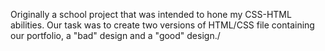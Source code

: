 Originally a school project that was intended to hone my CSS-HTML abilities. 
Our task was to create two versions of HTML/CSS file containing our portfolio, a "bad" design
and a "good" design./

